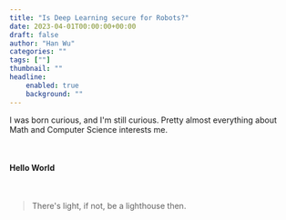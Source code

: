 ```yaml
---
title: "Is Deep Learning secure for Robots?"
date: 2023-04-01T00:00:00+00:00
draft: false
author: "Han Wu"
categories: ""
tags: [""]
thumbnail: ""
headline: 
    enabled: true
    background: ""
---
```


I was born curious, and I'm still curious. Pretty almost everything about Math and Computer Science interests me.

<br />

<h4> Hello World </h4>  

<!--more-->

<br />

> There's light, if not, be a lighthouse then.
